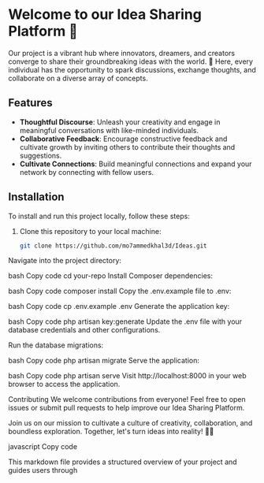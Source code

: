 # Welcome to our Idea Sharing Platform 🌟

Our project is a vibrant hub where innovators, dreamers, and creators converge to share their groundbreaking ideas with the world. 🚀 Here, every individual has the opportunity to spark discussions, exchange thoughts, and collaborate on a diverse array of concepts.

## Features

- **Thoughtful Discourse**: Unleash your creativity and engage in meaningful conversations with like-minded individuals.
- **Collaborative Feedback**: Encourage constructive feedback and cultivate growth by inviting others to contribute their thoughts and suggestions.
- **Cultivate Connections**: Build meaningful connections and expand your network by connecting with fellow users.

## Installation

To install and run this project locally, follow these steps:

1. Clone this repository to your local machine:

   ```bash
   git clone https://github.com/mo7ammedkhal3d/Ideas.git
Navigate into the project directory:

bash
Copy code
cd your-repo
Install Composer dependencies:

bash
Copy code
composer install
Copy the .env.example file to .env:

bash
Copy code
cp .env.example .env
Generate the application key:

bash
Copy code
php artisan key:generate
Update the .env file with your database credentials and other configurations.

Run the database migrations:

bash
Copy code
php artisan migrate
Serve the application:

bash
Copy code
php artisan serve
Visit http://localhost:8000 in your web browser to access the application.

Contributing
We welcome contributions from everyone! Feel free to open issues or submit pull requests to help improve our Idea Sharing Platform.

Join us on our mission to cultivate a culture of creativity, collaboration, and boundless exploration. Together, let's turn ideas into reality! 🌈✨

javascript
Copy code

This markdown file provides a structured overview of your project and guides users through
